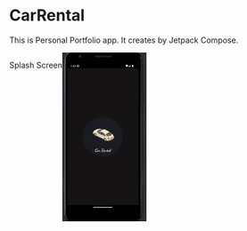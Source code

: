 # CarRental

This is Personal Portfolio app. It creates by Jetpack Compose.

<div style="display:flex;">
  <p align ="center">Splash Screen</p>
  <img alt="Splash Screen" src="images/splash.png" width="30%"> </div>
